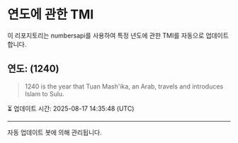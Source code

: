 
# 연도에 관한 TMI

이 리포지토리는 numbersapi를 사용하여 특정 년도에 관한 TMI를 자동으로 업데이트합니다.

## 연도: (1240)
> 1240 is the year that Tuan Mash'ika, an Arab, travels and introduces Islam to Sulu.

⏳ 업데이트 시간: 2025-08-17 14:35:48 (UTC)

---
자동 업데이트 봇에 의해 관리됩니다.
